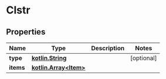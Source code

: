 # Clstr

## Properties
Name | Type | Description | Notes
------------ | ------------- | ------------- | -------------
**type** | [**kotlin.String**](.md) |  |  [optional]
**items** | [**kotlin.Array&lt;Item&gt;**](Item.md) |  | 
